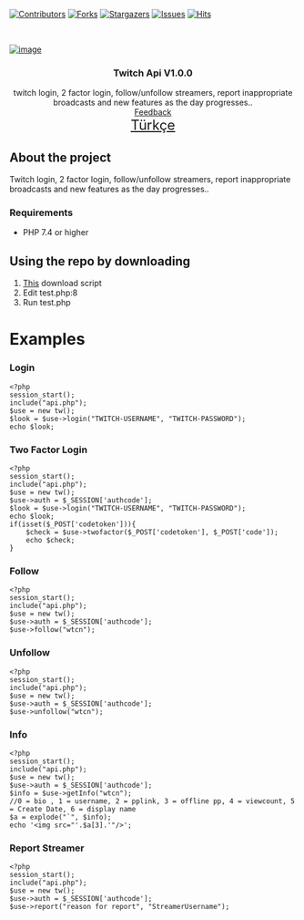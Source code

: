 [![Contributors][contributors-shield]][contributors-url]
[![Forks][forks-shield]][forks-url]
[![Stargazers][stars-shield]][stars-url]
[![Issues][issues-shield]][issues-url]
[![Hits](https://hits.seeyoufarm.com/api/count/incr/badge.svg?url=https://github.com/suphiyasin/Twitch-Api&count_bg=%23C83D3D&title_bg=%23057386&icon=&icon_color=%23BA0808&title=View&edge_flat=false)](https://github.com/suphiyasin/Twitch-Api)


<br />
<p align="center">
<a href="https://github.com/suphiyasin/Twitch-Api/">
    
![image](https://user-images.githubusercontent.com/65618247/179454194-63852586-f2ff-4d31-a329-405c68404df5.png)



</a>

<h3 align="center">Twitch Api V1.0.0</h3>

<p align="center">
twitch login, 2 factor login, follow/unfollow streamers, report inappropriate broadcasts and new features as the day progresses..
    <br>
    <a href="https://github.com/suphiyasin/Twitch-Api/issues">Feedback</a>
    <br>
    <a href="https://github.com/suphiyasin/Twitch-Api/blob/main/README-TR.md" style="font-size:24px">Türkçe</a>
</p>


## About the project

Twitch login, 2 factor login, follow/unfollow streamers, report inappropriate broadcasts and new features as the day progresses..


### Requirements

- PHP 7.4 or higher

## Using the repo by downloading

1. <a href="https://github.com/suphiyasin/Twitch-Api/archive/refs/heads/main.zip">This</a> download script
2. Edit test.php:8 
3. Run test.php

# Examples

### Login 
```
<?php
session_start();
include("api.php");
$use = new tw();
$look = $use->login("TWITCH-USERNAME", "TWITCH-PASSWORD");
echo $look;

```

### Two Factor Login
```
<?php
session_start();
include("api.php");
$use = new tw();
$use->auth = $_SESSION['authcode'];
$look = $use->login("TWITCH-USERNAME", "TWITCH-PASSWORD");
echo $look;
if(isset($_POST['codetoken'])){
	$check = $use->twofactor($_POST['codetoken'], $_POST['code']);
	echo $check;
}

```

### Follow
```
<?php
session_start();
include("api.php");
$use = new tw();
$use->auth = $_SESSION['authcode'];
$use->follow("wtcn");
``` 

### Unfollow
```
<?php
session_start();
include("api.php");
$use = new tw();
$use->auth = $_SESSION['authcode'];
$use->unfollow("wtcn");
``` 
### Info 
```
<?php
session_start();
include("api.php");
$use = new tw();
$use->auth = $_SESSION['authcode'];
$info = $use->getInfo("wtcn");
//0 = bio , 1 = username, 2 = pplink, 3 = offline pp, 4 = viewcount, 5 = Create Date, 6 = display name
$a = explode("`", $info);
echo '<img src="'.$a[3].'"/>';
```
### Report Streamer
```
<?php
session_start();
include("api.php");
$use = new tw();
$use->auth = $_SESSION['authcode'];
$use->report("reason for report", "StreamerUsername");
```


[contributors-shield]: https://img.shields.io/github/contributors/suphiyasin/Twitch-Api.svg?style=for-the-badge
[contributors-url]: https://github.com/suphiyasin/Twitch-Api/graphs/contributors
[forks-shield]: https://img.shields.io/github/forks/suphiyasin/Twitch-Api.svg?style=for-the-badge
[forks-url]: https://github.com/suphiyasin/Twitch-Api/network/members
[stars-shield]: https://img.shields.io/github/stars/suphiyasin/Twitch-Api.svg?style=for-the-badge
[stars-url]: https://github.com/suphiyasin/Twitch-Api/stargazers
[issues-shield]: https://img.shields.io/github/issues/suphiyasin/Twitch-Api.svg?style=for-the-badge
[issues-url]: https://github.com/suphiyasin/Twitch-Api/issues
